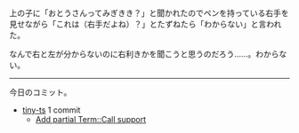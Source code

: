 上の子に「おとうさんってみぎきき？」と聞かれたのでペンを持っている右手を見せながら「これは（右手だよね）？」とたずねたら「わからない」と言われた。

なんで右と左が分からないのに右利きかを聞こうと思うのだろう……。わからない。

---

今日のコミット。

- [tiny-ts](https://github.com/bouzuya/tiny-ts) 1 commit
  - [Add partial Term::Call support](https://github.com/bouzuya/tiny-ts/commit/da47f552d9accdc115dceab0b81404d816cfe7e0)

